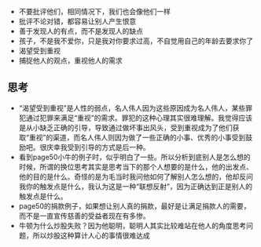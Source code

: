 - 不要批评他们，相同情况下，我们也会像他们一样
- 批评不论对错，都容易让别人产生恨意
- 善于发现人的有点，而不是发现人的缺点
- 孩子，不是我不爱你，只是我对你要求过高，不自觉用自己的年龄去要求你了
- 渴望受到重视
- 捕捉他人的观点，重视他人的需求

## 思考

- “渴望受到重视”是人性的弱点，名人伟人因为这些原因成为名人伟人，某些罪犯通过犯罪来满足“重视”的需求。罪犯的这种心理其实很难理解。我觉得应该是从小缺乏正确的引导，导致通过做坏事出风头，受到重视成为了他们获取“重视”的渠道，而名人伟人则因为做了一些正确的小事、优秀的小事受到鼓励吧。很庆幸我受到引导的方式是后一种。
- 看到page50小牛的例子时，似乎明白了一些。所以分析到底别人是怎么想的时候，所谓的换位思考其实是思考当下的那个人想要的是什么，他的出发点、他的目的是什么。奇怪的是为毛当时我问他如何了解别人怎么想的，他却反问我你的触发点是什么，我认为这是一种“联想反射”，因为正确达到正是别人的触发点是什么。
- page50的捐款例子，如果想让别人真的捐款，最好是让满足捐款人的需要，而不是一直宣传慈善的受益者现在有多惨。
- 牛顿为什么炒股失败？因为他聪明，聪明人其实比较难站在他人的角度思考问题，所以炒股这种算计人心的事情很难达成